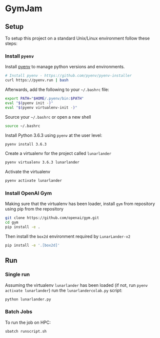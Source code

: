 # GymJam

## Setup

To setup this project on a standard Unix/Linux environment follow these steps:

### Install `pyenv`

Install [pyenv](https://github.com/pyenv/pyenv) to manage python versions and environments.

```bash
# Install pyenv - https://github.com/pyenv/pyenv-installer
curl https://pyenv.run | bash
```

Afterwards, add the following to your `~/.bashrc` file:

```bash
export PATH="$HOME/.pyenv/bin:$PATH"
eval "$(pyenv init -)"
eval "$(pyenv virtualenv-init -)"
```

Source your `~/.bashrc` or open a new shell

```bash
source ~/.bashrc
```

Install Python 3.6.3 using `pyenv` at the user level:

```bash
pyenv install 3.6.3
```

Create a virtualenv for the project called `lunarlander`

```bash
pyenv virtualenv 3.6.3 lunarlander
```

Activate the virtualenv

```bash
pyenv activate lunarlander
```

### Install OpenAI Gym

Making sure that the virtualenv has been loader, install `gym` from repository using pip from the repository

```bash
git clone https://github.com/openai/gym.git
cd gym
pip install -e .
```

Then install the `box2d` environment required by `LunarLander-v2`

```bash
pip install -e '.[box2d]'
```

## Run

### Single run

Assuming the virtualenv `lunarlander` has been loaded (if not, run `pyenv activate lunarlander`) run the `lunarlandercolab.py` script:

```bash
python lunarlander.py
```

### Batch Jobs

To run the job on HPC:

```bash
sbatch runscript.sh
```

